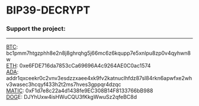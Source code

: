 # BIP39-DECRYPT

### Support the project: 
----------------------
<ins>BTC</ins>: bc1pmm7htgzphh8e2n8j8ghrqhg5j66mc6z6kqupp7e5xnlpu8zp0v4qyhwn8w <br />
<ins>ETH</ins>: 0xe6FDE716da7853cCa69696A4c9264AE0C0ac1574 <br />
<ins>ADA</ins>: addr1qxceekr0c2vnv3esdzzxaee4xk9fv2katnuclhfdz87sl84rkn6apwfxe2whv3wasec3hcqyf433h2t2ms7hves3gppqr4dzqc <br />
<ins>MATIC</ins>: 0xF1d7e8c22a4d1438fe9EC308B14F8133766bB988 <br />
<ins>DOG</ins>E: DJYhUxw4isHWuCQU3fKkgWwuSz2qfeBC8d <br />

